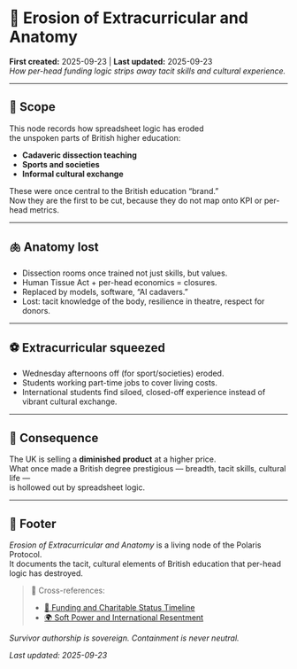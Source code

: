 # 🧠 Erosion of Extracurricular and Anatomy  
**First created:** 2025-09-23 | **Last updated:** 2025-09-23  
*How per-head funding logic strips away tacit skills and cultural experience.*  

---

## 🌱 Scope  

This node records how spreadsheet logic has eroded  
the unspoken parts of British higher education:  
- **Cadaveric dissection teaching**  
- **Sports and societies**  
- **Informal cultural exchange**  

These were once central to the British education “brand.”  
Now they are the first to be cut, because they do not map onto KPI or per-head metrics.  

---

## 🫁 Anatomy lost  

- Dissection rooms once trained not just skills, but values.  
- Human Tissue Act + per-head economics = closures.  
- Replaced by models, software, “AI cadavers.”  
- Lost: tacit knowledge of the body, resilience in theatre, respect for donors.  

---

## ⚽️ Extracurricular squeezed  

- Wednesday afternoons off (for sport/societies) eroded.  
- Students working part-time jobs to cover living costs.  
- International students find siloed, closed-off experience instead of vibrant cultural exchange.  

---

## 🔑 Consequence  

The UK is selling a **diminished product** at a higher price.  
What once made a British degree prestigious — breadth, tacit skills, cultural life —  
is hollowed out by spreadsheet logic.  

---

## 🏮 Footer  

*Erosion of Extracurricular and Anatomy* is a living node of the Polaris Protocol.  
It documents the tacit, cultural elements of British education that per-head logic has destroyed.  

> 📡 Cross-references:  
> - [📜 Funding and Charitable Status Timeline](./📜_funding_and_charitable_status_timeline.md)  
> - [🌍 Soft Power and International Resentment](./🌍_soft_power_and_international_resentment.md)  

*Survivor authorship is sovereign. Containment is never neutral.*  

_Last updated: 2025-09-23_  

